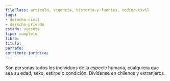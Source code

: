 ```yaml
---
fileClass: articulo, vigencia, historia-y-fuentes, codigo-civil
tags:
- derecho-civil
- derecho-privado
estado: vigente
tipo: completo
libro:
titulo:
parrafo:
corriente-juridica:
---
```

Son personas todos los individuos de la especie humana, cualquiera que sea su edad, sexo, estirpe o condición. Divídense en chilenos y extranjeros.